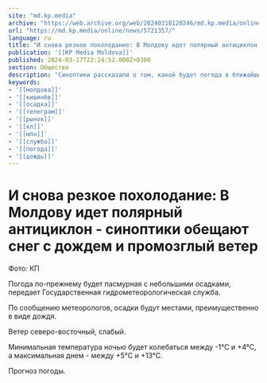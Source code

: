 ```yaml
---
site: "md.kp.media"
archive: "https://web.archive.org/web/20240318120246/md.kp.media/online/news/5721357/"
url: "https://md.kp.media/online/news/5721357/"
language: ru
title: "И снова резкое похолодание: В Молдову идет полярный антициклон - синоптики обещают снег с дождем и промозглый ветер"
publication: '[[KP Media Moldova]]'
published: 2024-03-17T22:24:52.000Z+0300
section: Общество
description: "Синоптики рассказали о том, какой будет погода в ближайшие дни"
keywords:
- '[[молдова]]'
- '[[кишинёв]]'
- '[[осадка]]'
- '[[телеграм]]'
- '[[рынок]]'
- '[[кп]]'
- '[[млн]]'
- '[[служба]]'
- '[[погода]]'
- '[[дождь]]'
---
```


# И снова резкое похолодание: В Молдову идет полярный антициклон - синоптики обещают снег с дождем и промозглый ветер

Фото: КП

Погода по-прежнему будет пасмурная с небольшими осадками, передает Государственная гидрометеорологическая служба.

По сообщению метеорологов, осадки будут местами, преимущественно в виде дождя.

Ветер северо-восточный, слабый.

Минимальная температура ночью будет колебаться между -1°С и +4°С, а максимальная днем - между +5°С и +13°С.

Прогноз погоды.